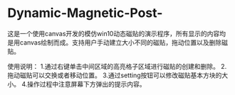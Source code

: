 # Dynamic-Magnetic-Post-
这是一个使用canvas开发的模仿win10动态磁贴的演示程序，所有显示的内容均是用canvas绘制而成。支持用户手动建立大小不同的磁贴，拖动位置以及删除磁贴。

使用说明：
1.通过右键单击中间区域的高亮格子区域进行磁贴的创建和删除。
2.拖动磁贴可以交换或者移动位置。
3.通过setting按钮可以修改磁贴基本方块的大小。
4.操作过程中注意屏幕下方弹出的提示内容。
